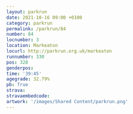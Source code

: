 ```yaml
---
layout: parkrun
date: 2021-10-16 09:00 +0100
category: parkrun
permalink: /parkrun/84
number: 84
locnumber: 3
location: Markeaton
locurl: http://parkrun.org.uk/markeaton
runnumber: 330
pos: 328
genderpos: 
time: '39:45'
agegrade: 32.79%
pb: True
strava: 
stravaembedcode:
artwork: '/images/Shared Content/parkrun.png'
---
```

